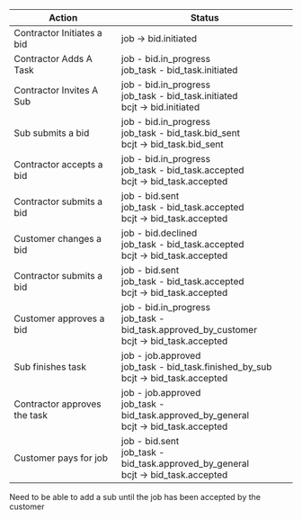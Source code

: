 | Action                        | Status |
|-----------------------------------|---|
|Contractor Initiates a bid | job -> bid.initiated |
|Contractor Adds A Task | job - bid.in_progress <br> job_task - bid_task.initiated |
|Contractor Invites A Sub | job - bid.in_progress <br> job_task - bid_task.initiated <br> bcjt -> bid.initiated |
|Sub submits a bid| job - bid.in_progress <br> job_task - bid_task.bid_sent <br> bcjt -> bid_task.bid_sent |
|Contractor accepts a bid| job - bid.in_progress <br> job_task - bid_task.accepted <br> bcjt -> bid_task.accepted |
|Contractor submits a bid| job - bid.sent <br> job_task - bid_task.accepted <br> bcjt -> bid_task.accepted |
|Customer changes a bid| job - bid.declined <br> job_task - bid_task.accepted <br> bcjt -> bid_task.accepted |
|Contractor submits a bid| job - bid.sent <br> job_task - bid_task.accepted <br> bcjt -> bid_task.accepted |
|Customer approves a bid| job - bid.in_progress <br> job_task - bid_task.approved_by_customer <br> bcjt -> bid_task.accepted |
|Sub finishes task| job - job.approved <br> job_task - bid_task.finished_by_sub <br> bcjt -> bid_task.accepted |
|Contractor approves the task| job - job.approved <br> job_task - bid_task.approved_by_general <br> bcjt -> bid_task.accepted |
|Customer pays for job| job - bid.sent <br> job_task - bid_task.approved_by_general <br> bcjt -> bid_task.accepted |



Need to be able to add a sub until the job has been accepted by the customer